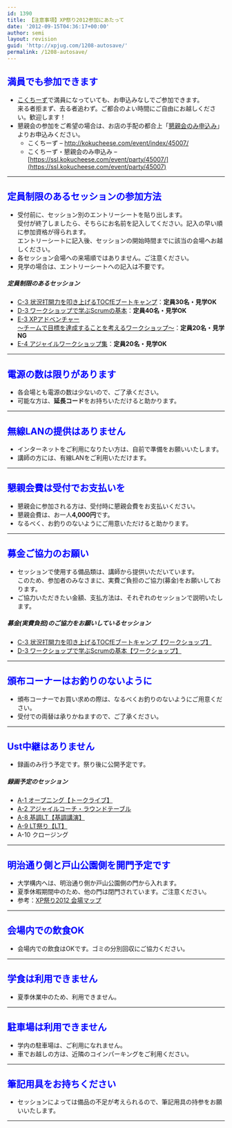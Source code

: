 ```yaml
---
id: 1390
title: 【注意事項】XP祭り2012参加にあたって
date: '2012-09-15T04:36:17+00:00'
author: semi
layout: revision
guid: 'http://xpjug.com/1208-autosave/'
permalink: /1208-autosave/
---
```


## <font color="blue">満員でも参加できます</font>

- [こくちーず](http://kokucheese.com/event/index/45007/)で満員になっていても、お申込みなしでご参加できます。  
    来る者拒まず、去る者追わず。ご都合のよい時間にご自由にお越しください。歓迎します！
- 懇親会の参加をご希望の場合は、お店の手配の都合上「[懇親会のみ申込み](https://ssl.kokucheese.com/event/party/45007/)」よりお申込みください。 
    - こくちーず – <a href="" target="_blank">http://kokucheese.com/event/index/45007/</a>
    - こくちーず・懇親会のみ申込み – [https://ssl.kokucheese.com/event/party/45007/](https://ssl.kokucheese.com/event/party/45007)

---

## <font color="blue">定員制限のあるセッションの参加方法</font>

- 受付前に、セッション別のエントリーシートを貼り出します。  
    受付が終了しましたら、そちらにお名前を記入してください。記入の早い順に参加資格が得られます。  
    エントリーシートに記入後、セッションの開始時間までに該当の会場へお越しください。
- 各セッション会場への来場順ではありません。ご注意ください。
- 見学の場合は、エントリーシートへの記入は不要です。

##### 定員制限のあるセッション

- [C-3 状況打開力を叩き上げるTOCfEブートキャンプ](http://xpjug.com/xp2012-contents-c3/)：**定員30名・見学OK**
- [D-3 ワークショップで学ぶScrumの基本](http://xpjug.com/xp2012-contents-d3/)：**定員40名・見学OK**
- [E-3 XPアドベンチャー  
    〜チームで目標を達成することを考えるワークショップ〜](http://xpjug.com/xp2012-contents-e3/)：**定員20名・見学NG**
- [E-4 アジャイルワークショップ集](http://xpjug.com/xp2012-contents-e4/)：**定員20名・見学OK**

---

## <font color="blue">電源の数は限りがあります</font>

- 各会場とも電源の数は少ないので、ご了承ください。
- 可能な方は、**延長コード**をお持ちいただけると助かります。

---

## <font color="blue">無線LANの提供はありません</font>

- インターネットをご利用になりたい方は、自前で準備をお願いいたします。
- 講師の方には、有線LANをご利用いただけます。

---

## <font color="blue">懇親会費は受付でお支払いを</font>

- 懇親会に参加される方は、受付時に懇親会費をお支払いください。
- 懇親会費は、お一人**4,000円**です。
- なるべく、お釣りのないようにご用意いただけると助かります。

---

## <font color="blue">募金ご協力のお願い</font>

- セッションで使用する備品類は、講師から提供いただいています。  
    このため、参加者のみなさまに、実費ご負担のご協力(募金)をお願いしております。
- ご協力いただきたい金額、支払方法は、それぞれのセッションで説明いたします。

##### 募金(実費負担)のご協力をお願いしているセッション

- [C-3 状況打開力を叩き上げるTOCfEブートキャンプ【ワークショップ】](http://xpjug.com/xp2012-contents-c3/)
- [D-3 ワークショップで学ぶScrumの基本【ワークショップ】](http://xpjug.com/xp2012-contents-d3/)

---

## <font color="blue">頒布コーナーはお釣りのないように</font>

- 頒布コーナーでお買い求めの際は、なるべくお釣りのないようにご用意ください。
- 受付での両替は承りかねますので、ご了承ください。

---

## <font color="blue">Ust中継はありません</font>

- 録画のみ行う予定です。祭り後に公開予定です。

##### 録画予定のセッション

- [A-1 オープニング【トークライブ】](http://xpjug.com/xp2012-contents-a1/)
- [A-2 アジャイルコーチ・ラウンドテーブル](http://xpjug.com/xp2012-contents-a2/)
- [A-8 基調LT【基調講演】](http://xpjug.com/xp2012-contents-a8/)
- [A-9 LT祭り【LT】](http://xpjug.com/xp2012-contents-a9/)
- A-10 クロージング

---

## <font color="blue">明治通り側と戸山公園側を開門予定です</font>

- 大学構内へは、明治通り側か戸山公園側の門から入れます。
- 夏季休暇期間中のため、他の門は閉門されています。ご注意ください。
- 参考：[XP祭り2012 会場マップ](http://xpjug.com/xp2012-map/)

---

## <font color="blue">会場内での飲食OK</font>

- 会場内での飲食はOKです。ゴミの分別回収にご協力ください。

---

## <font color="blue">学食は利用できません</font>

- 夏季休業中のため、利用できません。

---

## <font color="blue">駐車場は利用できません</font>

- 学内の駐車場は、ご利用になれません。
- 車でお越しの方は、近隣のコインパーキングをご利用ください。

---

## <font color="blue">筆記用具をお持ちください</font>

- セッションによっては備品の不足が考えられるので、筆記用具の持参をお願いいたします。

---